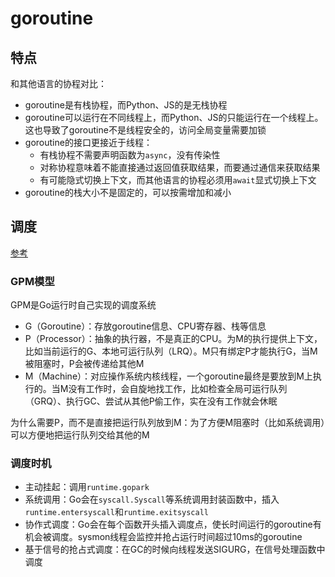 # goroutine

## 特点

和其他语言的协程对比：

* goroutine是有栈协程，而Python、JS的是无栈协程
* goroutine可以运行在不同线程上，而Python、JS的只能运行在一个线程上。这也导致了goroutine不是线程安全的，访问全局变量需要加锁
* goroutine的接口更接近于线程：
    * 有栈协程不需要声明函数为`async`，没有传染性
    * 对称协程意味着不能直接通过返回值获取结果，而要通过通信来获取结果
    * 有可能隐式切换上下文，而其他语言的协程必须用`await`显式切换上下文
* goroutine的栈大小不是固定的，可以按需增加和减小

## 调度

[参考](https://draveness.me/golang/docs/part3-runtime/ch06-concurrency/golang-goroutine/)

### GPM模型

GPM是Go运行时自己实现的调度系统

* G（Goroutine）：存放goroutine信息、CPU寄存器、栈等信息
* P（Processor）：抽象的执行器，不是真正的CPU。为M的执行提供上下文，比如当前运行的G、本地可运行队列（LRQ）。M只有绑定P才能执行G，当M被阻塞时，P会被传递给其他M
* M（Machine）：对应操作系统内核线程，一个goroutine最终是要放到M上执行的。当M没有工作时，会自旋地找工作，比如检查全局可运行队列（GRQ）、执行GC、尝试从其他P偷工作，实在没有工作就会休眠

为什么需要P，而不是直接把运行队列放到M：为了方便M阻塞时（比如系统调用）可以方便地把运行队列交给其他的M

### 调度时机

* 主动挂起：调用`runtime.gopark`
* 系统调用：Go会在`syscall.Syscall`等系统调用封装函数中，插入`runtime.entersyscall`和`runtime.exitsyscall`
* 协作式调度：Go会在每个函数开头插入调度点，使长时间运行的goroutine有机会被调度。sysmon线程会监控并抢占运行时间超过10ms的goroutine
* 基于信号的抢占式调度：在GC的时候向线程发送SIGURG，在信号处理函数中调度
